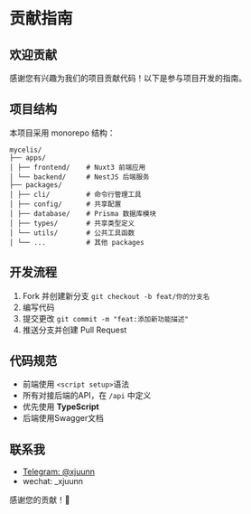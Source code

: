 # 贡献指南

## 欢迎贡献

感谢您有兴趣为我们的项目贡献代码！以下是参与项目开发的指南。

## 项目结构

本项目采用 monorepo 结构：

```
mycelis/
├── apps/
│ ├── frontend/    # Nuxt3 前端应用
│ └── backend/     # NestJS 后端服务
├── packages/
│ ├── cli/         # 命令行管理工具
│ ├── config/      # 共享配置
│ ├── database/    # Prisma 数据库模块
│ ├── types/       # 共享类型定义
│ └── utils/       # 公共工具函数
│ └── ...          # 其他 packages
```

## 开发流程

1. Fork 并创建新分支 `git checkout -b feat/你的分支名`
2. 编写代码
3. 提交更改 `git commit -m "feat:添加新功能描述"`
4. 推送分支并创建 Pull Request

## 代码规范

* 前端使用 `<script setup>`语法
* 所有对接后端的API，在 `/api` 中定义
* 优先使用 **TypeScript**
* 后端使用Swagger文档

## 联系我
* [Telegram\: @xjuunn](https://t.me/xjuunn)
* wechat: \_xjuunn

感谢您的贡献！🚀
